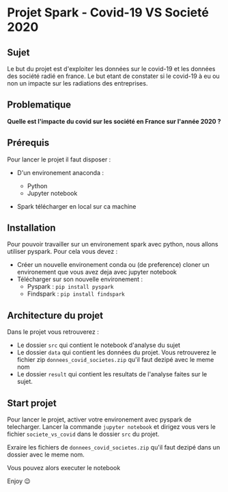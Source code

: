 # Projet Spark - Covid-19 VS Societé 2020

## Sujet
Le but du projet est d'exploiter les données sur le covid-19 et les données des société radié en france. Le but etant de constater si le covid-19 à eu ou non un impacte sur les radiations des entreprises.

## Problematique
__Quelle est l'impacte du covid sur les société en France sur l'année 2020 ?__

## Prérequis
Pour lancer le projet il faut disposer :
- D'un environement anaconda :
    - Python
    - Jupyter notebook

- Spark télécharger en local sur ca machine

## Installation

Pour pouvoir travailler sur un environement spark avec python, nous allons utiliser pyspark. Pour cela vous devez :

- Créer un nouvelle environement conda ou (de preference) cloner un environement que vous avez deja avec jupyter notebook
- Télécharger sur son nouvelle environement :
    - Pyspark : `pip install pyspark`
    - Findspark : `pip install findspark`

## Architecture du projet
Dans le projet vous retrouverez :

- Le dossier `src` qui contient le notebook d'analyse du sujet
- Le dossier `data` qui contient les données du projet. Vous retrouverez le fichier zip `donnees_covid_societes.zip` qu'il faut dezipé avec le meme nom
- Le dossier `result` qui contient les resultats de l'analyse faites sur le sujet.

## Start projet

Pour lancer le projet, activer votre environement avec pyspark de telecharger. Lancer la commande `jupyter notebook` et dirigez vous vers le fichier `societe_vs_covid` dans le dossier `src` du projet.

Exraire les fichiers de `donnees_covid_societes.zip` qu'il faut dezipé dans un dossier avec le meme nom.

Vous pouvez alors executer le notebook

Enjoy :wink: 
